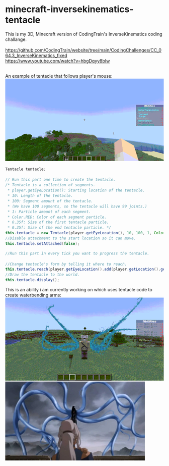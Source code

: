 
# minecraft-inversekinematics-tentacle
This is my 3D, Minecraft version of CodingTrain's InverseKinematics coding challange. <br> <br>
https://github.com/CodingTrain/website/tree/main/CodingChallenges/CC_064.3_InverseKinematics_fixed <br>
https://www.youtube.com/watch?v=hbgDqyy8bIw <br> <br>

An example of tentacle that follows player's mouse:
![](https://github.com/EmreNtm/minecraft-inversekinematics-tentacle/blob/main/tentacle-example.gif)

```java
Tentacle tentacle;

// Run this part one time to create the tentacle. 
/* Tentacle is a collection of segments. 
 * player.getEyeLocation(): Starting location of the tentacle.
 * 10: Length of the tentacle.
 * 100: Segment amount of the tentacle. 
 * (We have 100 segments, so the tentacle will have 99 joints.)
 * 1: Particle amount of each segment.
 * Color.RED: Color of each segment particle.
 * 0.35f: Size of the first tentacle particle.
 * 0.35f: Size of the end tentacle particle. */
this.tentacle = new Tentacle(player.getEyeLocation(), 10, 100, 1, Color.RED, 0.35f, 0.35f);
//Disable attachment to the start location so it can move.
this.tentacle.setAttached(false);
```
```java
//Run this part in every tick you want to progress the tentacle.

//Change tentacle's form by telling it where to reach.
this.tentacle.reach(player.getEyeLocation().add(player.getLocation().getDirection().multiply(7)));
//Draw the tentacle to the world.
this.tentacle.display();
```

This is an ability i am currently working on which uses tentacle code to create waterbending arms:
![](https://github.com/EmreNtm/minecraft-inversekinematics-tentacle/blob/main/waterlimbs-example.gif)
![](https://github.com/EmreNtm/minecraft-inversekinematics-tentacle/blob/main/minghua.png)
